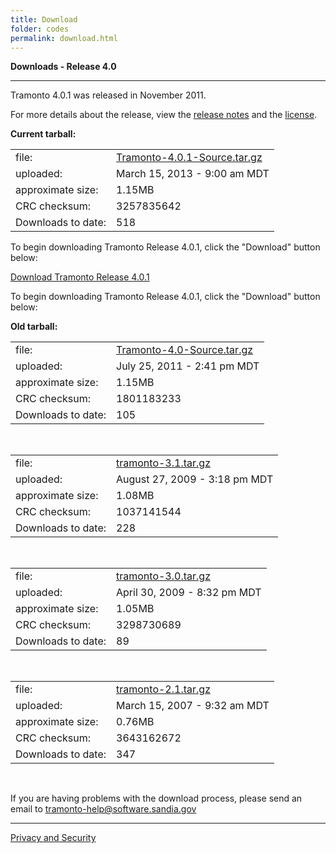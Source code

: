 ```yaml
---
title: Download
folder: codes
permalink: download.html
---
```


**Downloads - Release 4.0**

***

Tramonto 4.0.1 was released in November 2011.  

For more details about the release, view the [release notes](../release_notes.html) and the [license](../license.html).  

**Current tarball:**

<table class="currentTarballTable" cellspacing="0" cellpadding="0">
    <tr> 
      <td>file:</td> 
      <td><a href="login.html?tid=tr401">Tramonto-4.0.1-Source.tar.gz</a></td>
    </tr> 
    <tr> 
      <td>uploaded:</td> 
      <td>March 15, 2013 - 9:00 am MDT</td>
    </tr> 
    <tr>
      <td>approximate size:</td> 
      <td>1.15MB</td>
    </tr> 
    <tr>
      <td>CRC checksum:</td> 
      <td>3257835642 </td>
    </tr> 
    <tr>
      <td>Downloads to date:</td>
      <td>518</td>
    </tr>
</table>
      
To begin downloading Tramonto Release 4.0.1, click the "Download" button below:

<div class="button">
    <a href="login.html?tid=tr401">Download Tramonto Release 4.0.1</a>
</div>

To begin downloading Tramonto Release 4.0.1, click the "Download" button below:  

**Old tarball:**

<table class="currentTarballTable" cellspacing="0" cellpadding="0">
<tr>
  <td>file:</td>
  <td><a href="login.html?tid=tr40">Tramonto-4.0-Source.tar.gz</a></td>
</tr> 
<tr>
  <td>uploaded: </td>
  <td>July 25, 2011 - 2:41 pm MDT</td>
</tr> 
<tr>
  <td>approximate size:</td> 
  <td>1.15MB</td>
</tr> 
<tr>
  <td>CRC checksum:</td> 
  <td>1801183233</td>
</tr> 
<tr>
  <td>Downloads to date:</td>
  <td>105</td>
</tr>
</table> <br />

<table class="currentTarballTable" cellspacing="0" cellpadding="0">
<tr>
  <td>file:</td>
  <td><a href="login.html?tid=tr31">tramonto-3.1.tar.gz</a></td>
</tr> 
<tr>
  <td>uploaded: </td>
  <td>August 27, 2009 - 3:18 pm MDT</td>
</tr> 
<tr>
  <td>approximate size:</td> 
  <td>1.08MB</td>
</tr> 
<tr>
  <td>CRC checksum:</td> 
  <td>1037141544
</td>
</tr> 
<tr>
  <td>Downloads to date:</td>
  <td>228</td>
</tr>
</table> <br />


<table class="currentTarballTable" cellspacing="0" cellpadding="0">
<tr>
  <td>file:</td>
  <td><a href="login.html?tid=tr30">tramonto-3.0.tar.gz</a></td>
</tr> 
<tr>
  <td>uploaded: </td>
  <td>April 30, 2009 - 8:32 pm MDT</td>
</tr>
<tr>
  <td>approximate size:</td> <td>1.05MB</td>
</tr> 
<tr>
  <td>CRC checksum:</td> 
  <td>3298730689</td>
</tr> 
<tr>
  <td>Downloads to date:</td>
  <td>89</td>
</tr>
</table> <br />

<table class="currentTarballTable" cellspacing="0" cellpadding="0">
<tr> 
  <td>file:</td> 
  <td><a href="login.html?tid=tr21">tramonto-2.1.tar.gz</a></td>
</tr> 
<tr> 
  <td>uploaded: </td> 
  <td>March 15, 2007 - 9:32 am MDT</td>
</tr>
<tr>
  <td>approximate size:</td> 
  <td>0.76MB</td>
</tr> 
<tr>
  <td>CRC checksum:</td> 
  <td>3643162672</td>
</tr> 
<tr>
  <td>Downloads to date:</td>
  <td>347</td>
</tr>
</table> <br />

If you are having problems with the download process, please send an email to [tramonto-help@software.sandia.gov](mailto:tramonto-help@software.sandia.gov)

***

[Privacy and Security](http://www.sandia.gov/general/privacy-security/index.html)   